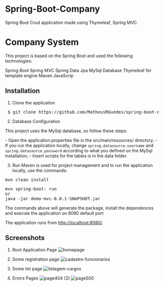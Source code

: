 # Spring-Boot-Company
Spring Boot Crud application made using Thymeleaf, Spring MVC.

# Company System
This project is based on the Spring Boot and used the following technologies:

Spring Boot
Spring MVC
Spring Data Jpa
MySql Database
Thymeleaf for template engine
Maven
JavaScrip

## Installation

1. Clone the application
<pre> $ git clone https://github.com/MatheusRGuedes/spring-boot-company.git </pre>

2. Database Configuration
<p>This project uses the MySql database, so follow these steps:</p>
- Open the application.properties file in the src/main/resources/ directory;
- If you run the application locally, change <code>spring.datasource.username</code> and <code>spring.datasource.password</code> according to what you defined on the MySql installation;
- Insert scripts for the tables is in the data folder.

3. Run
Maven is used for project management and to run the application locally, use the commands:
<pre>mvn clean install</pre>
<pre>
mvn spring-boot: run
or
java -jar demo-mvc-0.0.1-SNAPSHOT.jar
</pre>

<p>The commands above will generate the package, install the dependences and execute the application on 8080 default port</p>
<p>The application runs from <a href="http://localhost:8080">http://localhost:8080/</a>.

## Screenshots
1. Root Application Page
![homepage](https://user-images.githubusercontent.com/48195358/95787690-6a2c5600-0cb0-11eb-9e70-522483e4bea7.png)

2. Some registration page
![cadastro-funcionarios](https://user-images.githubusercontent.com/48195358/95787368-c347ba00-0caf-11eb-858b-842362009a2b.png)

3. Some list page
![listagem-cargos](https://user-images.githubusercontent.com/48195358/95787227-706e0280-0caf-11eb-9bdb-b63d78b947a1.png)

4. Errors Pages
![page404 (2)](https://user-images.githubusercontent.com/48195358/95785944-12d8b680-0cad-11eb-9f37-4c7b6beca14c.png)
![page500](https://user-images.githubusercontent.com/48195358/95786011-33a10c00-0cad-11eb-9028-f5b56a7632e1.png)